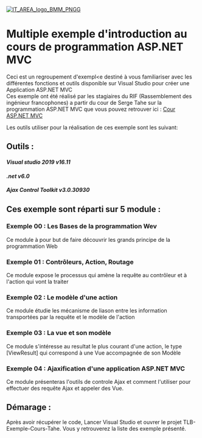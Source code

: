 [![IT_AREA_logo_BMM_PNGG](https://user-images.githubusercontent.com/107033711/174778898-9c44aaee-eb70-4d38-b4b0-93c851e09c82.png)](https://sites.google.com/view/it-area/accueil)
# Multiple exemple d'introduction au cours de programmation ASP.NET MVC

Ceci est un regroupement d'exempl<e destiné à vous familiariser avec les différentes fonctions et outils disponible sur Visual Studio pour créer une Application ASP.NET MVC  
Ces exemple ont été réalisé par les stagiaires du RIF (Rassemblement des ingénieur francophones) a partir du cour de Serge Tahe sur la programmation ASP.NET MVC que vous pouvez retrouver ici : [Cour ASP.NET MVC](https://sergetahe.com/cours-tutoriels-de-programmation/cours-tutoriel-asp-net-mvc-par-lexemple/)  

Les outils utiliser pour la réalisation de ces exemple sont les suivant:

## Outils :
#### _Visual studio 2019 v16.11_
#### _.net v6.0_
#### _Ajax Control Toolkit v3.0.30930_



## Ces exemple sont réparti sur 5 module :
### Exemple 00 : Les Bases de la programmation Wev
Ce module à pour but de faire découvrir les grands principe de la programmation Web
### Exemple 01 : Contrôleurs, Action, Routage
Ce module expose le processus qui amène la requête au contrôleur et à l'action qui vont la traiter
### Exemple 02 : Le modèle d'une action
Ce module étudie les mécanisme de liason entre les information transportées par la requête et le modèle de l'action
### Exemple 03 : La vue et son modèle
Ce module s'intéresse au resultat le plus courant d'une action, le type [ViewResult] qui correspond à une Vue accompagnée de son Modèle
### Exemple 04 : Ajaxification d'une application ASP.NET MVC
Ce module présenteras l'outils de controle Ajax et comment l'utiliser pour effectuer des requête Ajax et appeler des Vue.

## Démarage :
Après avoir récupérer le code,
Lancer Visual Studio et ouvrer le projet TLB-Exemple-Cours-Tahe. Vous y retrouverez la liste des exemple présenté.
